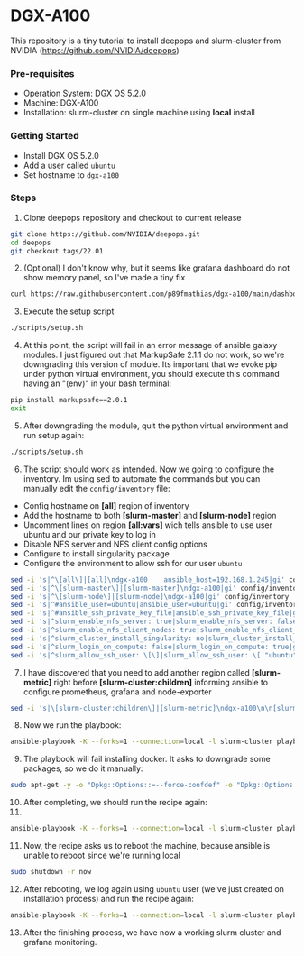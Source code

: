 DGX-A100
===

  This repository is a tiny tutorial to install deepops and slurm-cluster from NVIDIA (https://github.com/NVIDIA/deepops)

  ### Pre-requisites

  * Operation System: DGX OS 5.2.0
  * Machine: DGX-A100
  * Installation: slurm-cluster on single machine using **local** install

  ### Getting Started

  * Install DGX OS 5.2.0
  * Add a user called ``ubuntu``
  * Set hostname to ``dgx-a100``

  ### Steps

  1. Clone deepops repository and checkout to current release

```bash
git clone https://github.com/NVIDIA/deepops.git
cd deepops
git checkout tags/22.01
```

  2. (Optional) I don't know why, but it seems like grafana dashboard do not show memory panel, so I've made a tiny fix
    
```bash
curl https://raw.githubusercontent.com/p89fmathias/dgx-a100/main/dashboard-gpu-nodes.json -o src/dashboards/gpu-dashboard.json
```

  3. Execute the setup script

```bash
./scripts/setup.sh
```

  4. At this point, the script will fail in an error message of ansible galaxy modules. I just figured out that MarkupSafe 2.1.1 do not work, so we're downgrading this version of module. Its important that we evoke pip under python virtual environment, you should execute this command having an "(env)" in your bash terminal:

```bash
pip install markupsafe==2.0.1
exit
```

  5. After downgrading the module, quit the python virtual environment and run setup again:

```bash
./scripts/setup.sh
```

6. The script should work as intended. Now we going to configure the inventory. Im using sed to automate the commands but you can manually edit the ``config/inventory`` file:

  * Config hostname on **[all]** region of inventory
  * Add the hostname to both **[slurm-master]** and **[slurm-node]** region
  * Uncomment lines on region **[all:vars]** wich tells ansible to use user ubuntu and our private key to log in
  * Disable NFS server and NFS client config options
  * Configure to install singularity package
  * Configure the environment to allow ssh for our user ``ubuntu``

```bash
sed -i 's|^\[all\]|[all]\ndgx-a100    ansible_host=192.168.1.245|gi' config/inventory
sed -i 's|^\[slurm-master\]|[slurm-master]\ndgx-a100|gi' config/inventory
sed -i 's|^\[slurm-node\]|[slurm-node]\ndgx-a100|gi' config/inventory
sed -i 's|^#ansible_user=ubuntu|ansible_user=ubuntu|gi' config/inventory
sed -i 's|^#ansible_ssh_private_key_file|ansible_ssh_private_key_file|gi' config/inventory
sed -i 's|^slurm_enable_nfs_server: true|slurm_enable_nfs_server: false|gi' config/group_vars/slurm-cluster.yml
sed -i 's|^slurm_enable_nfs_client_nodes: true|slurm_enable_nfs_client_nodes: false|gi' config/group_vars/slurm-cluster.yml
sed -i 's|^slurm_cluster_install_singularity: no|slurm_cluster_install_singularity: yes|gi' config/group_vars/slurm-cluster.yml
sed -i 's|^slurm_login_on_compute: false|slurm_login_on_compute: true|gi' config/group_vars/slurm-cluster.yml
sed -i 's|^slurm_allow_ssh_user: \[\]|slurm_allow_ssh_user: \[ "ubuntu" \]|gi' config/group_vars/slurm-cluster.yml
```

7. I have discovered that you need to add another region called **[slurm-metric]** right before **[slurm-cluster:children]** informing ansible to configure prometheus, grafana and node-exporter
```bash
sed -i 's|\[slurm-cluster:children\]|[slurm-metric]\ndgx-a100\n\n[slurm-cluster:children]|gi' config/inventory
```

8. Now we run the playbook:
```bash
ansible-playbook -K --forks=1 --connection=local -l slurm-cluster playbooks/slurm-cluster.yml
```

9. The playbook will fail installing docker. It asks to downgrade some packages, so we do it manually:

```bash
sudo apt-get -y -o "Dpkg::Options::=--force-confdef" -o "Dpkg::Options::=--force-confold" install 'containerd.io=1.4.4-1' 'docker-ce-cli=5:20.10.5~3-0~ubuntu-focal' 'docker-ce=5:20.10.5~3-0~ubuntu-focal' --allow-downgrades
```

10. After completing, we should run the recipe again:
11. 
```bash
ansible-playbook -K --forks=1 --connection=local -l slurm-cluster playbooks/slurm-cluster.yml
```

11. Now, the recipe asks us to reboot the machine, because ansible is unable to reboot since we're running local

```bash
sudo shutdown -r now
```

12. After rebooting, we log again using ``ubuntu`` user (we've just created on installation process) and run the recipe again:

```bash
ansible-playbook -K --forks=1 --connection=local -l slurm-cluster playbooks/slurm-cluster.yml
```

13. After the finishing process, we have now a working slurm cluster and grafana monitoring.
